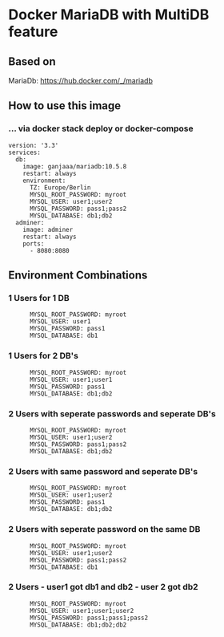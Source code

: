 # Docker MariaDB with MultiDB feature
## Based on 
MariaDb: https://hub.docker.com/_/mariadb
## How to use this image
### ... via docker stack deploy or docker-compose
```
version: '3.3'
services:
  db:
    image: ganjaaa/mariadb:10.5.8
    restart: always
    environment:
      TZ: Europe/Berlin
      MYSQL_ROOT_PASSWORD: myroot
      MYSQL_USER: user1;user2
      MYSQL_PASSWORD: pass1;pass2
      MYSQL_DATABASE: db1;db2
  adminer:
    image: adminer
    restart: always
    ports:
      - 8080:8080
```

## Environment Combinations
### 1 Users for 1 DB
```
      MYSQL_ROOT_PASSWORD: myroot
      MYSQL_USER: user1
      MYSQL_PASSWORD: pass1
      MYSQL_DATABASE: db1
```
### 1 Users for 2 DB's
```
      MYSQL_ROOT_PASSWORD: myroot
      MYSQL_USER: user1;user1
      MYSQL_PASSWORD: pass1
      MYSQL_DATABASE: db1;db2
```
### 2 Users with seperate passwords and seperate DB's
```
      MYSQL_ROOT_PASSWORD: myroot
      MYSQL_USER: user1;user2
      MYSQL_PASSWORD: pass1;pass2
      MYSQL_DATABASE: db1;db2
```
### 2 Users with same password and seperate DB's
```
      MYSQL_ROOT_PASSWORD: myroot
      MYSQL_USER: user1;user2
      MYSQL_PASSWORD: pass1
      MYSQL_DATABASE: db1;db2
```
### 2 Users with seperate password on the same DB
```
      MYSQL_ROOT_PASSWORD: myroot
      MYSQL_USER: user1;user2
      MYSQL_PASSWORD: pass1;pass2
      MYSQL_DATABASE: db1
```
### 2 Users - user1 got db1 and db2 - user 2 got db2
```
      MYSQL_ROOT_PASSWORD: myroot
      MYSQL_USER: user1;user1;user2
      MYSQL_PASSWORD: pass1;pass1;pass2
      MYSQL_DATABASE: db1;db2;db2
```
